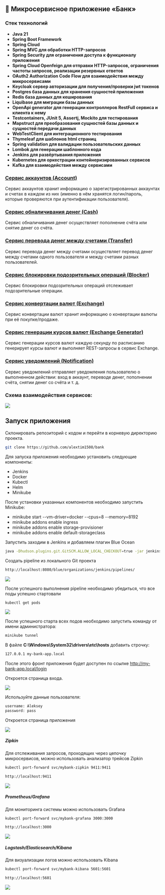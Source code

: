 ## 🏦 Микросервисное приложение «Банк»

### Стек технологий

- **Java 21**
- **Spring Boot Framework**
- **Spring Cloud**
- **Spring MVC для обработки HTTP-запросов**
- **Spring Security для ограничения доступа к функционалу приложения**
- **Spring Cloud Openfeign для отправки HTTP-запросов, ограничения частоты запросов, реализации резервных ответов**
- **OAuth2 Authorization Code Flow для взаимодействия между микросервисами**
- **Keycloak сервер авторизации для получения/проверки jwt токенов**
- **Postgres база данных для хранения сущностей приложения**
- **Redis база данных для кеширования**
- **Liquibase для миграции базы данных**
- **OpenApi generator для генерации контроллеров RestFull сервиса и клиента к нему**
- **Testcontainers, JUnit 5, Assertj, Mockito для тестирования**
- **Mapstruct для преобразования сущностей базы данных и сущностей передачи данных**
- **WebTestClient для интеграционного тестирования**
- **Thymeleaf для шаблонов html страниц**
- **Spring validation для валидации пользовательских данных**
- **Lombok для генерации шаблонного кода**
- **Jenkins для развёртывания приложения**
- **Kubernetes для оркестрации контейнеризированных сервисов**
- **Kafka для взаимодействия между сервисами**

### [Сервис аккаунтов (Account)](account)
Сервис аккаунтов хранит информацию о зарегистрированных аккаунтах и счетах в каждом из них (именно в нём хранятся 
логин/пароль, которые проверяются при аутентификации пользователя). 

### [Сервис обналичивания денег (Cash)](cash)
Сервис обналичивания денег осуществляет пополнение счёта или снятие денег со счёта.

### [Сервис перевода денег между счетами (Transfer)](transfer)
Сервис перевода денег между счетами осуществляет перевод денег между счетами одного пользователя и между счетами 
разных пользователей.

### [Сервис блокировки подозрительных операций (Blocker)](blocker)
Сервис блокировки подозрительных операций отслеживает подозрительные операции.

### [Сервис конвертации валют (Exchange)](exchange)
Сервис конвертации валют хранит информацию о конвертации валюты при её покупке/продаже.

### [Сервис генерации курсов валют (Exchange Generator)](exchange-generator)
Сервис генерации курсов валют каждую секунду по расписанию генерирует курсы валют и выполняет REST-запросы в сервис Exchange.

### [Сервис уведомлений (Notification)](notification)
Сервис уведомлений отправляет уведомления пользователю о выполненном действии: вход в аккаунт, переводе денег, 
пополнении счёта, снятии денег со счёта и т. д.

### Схема взаимодействия сервисов:

![](screenshots/4.jpg)

## Запуск приложения

Склонировать репозиторий с кодом и перейти в корневую директорию проекта.

```bash
git clone https://github.com/alextim1508/bank
```

Для запуска приложения необходимо установить следующие компоненты:

- Jenkins
- Docker
- Kubectl
- Helm
- Minikube

После установки указанных компонентов необходимо запустить Minikube:
- minikube start --vm-driver=docker --cpus=8 --memory=8192
- minikube addons enable ingress
- minikube addons enable storage-provisioner
- minikube addons enable default-storageclass

Запустить заходим в Jenkins и добавляем плагин Blue Ocean

```bash
java -Dhudson.plugins.git.GitSCM.ALLOW_LOCAL_CHECKOUT=true -jar jenkins.war
```

Создать pipeline из локального Git проекта

```bash
http://localhost:8080/blue/organizations/jenkins/pipelines/
```

![](screenshots/11.jpg)

После успешного выполнения pipeline необходимо убедиться, что все поды успешно стартовали

```bash
kubectl get pods
```

![](screenshots/7.jpg)


После успешного старта всех подов необходимо запустить команду от имени администратора:

```bash
minikube tunnel
```

В файле **C:\Windows\System32\drivers\etc\hosts** добавить строчку:

```bash
127.0.0.1 my-bank-app.local
```

После этого фронт приложения будет доступен по ссылке http://my-bank-app.local/login

Откроется страница входа.

![](screenshots/3.jpg)

Используйте данные пользователя:

```bash
username: Aleksey
password: pass
```

Откроется страница приложения 

![](screenshots/1.jpg)


##### Zipkin
Для отслеживания запросов, проходящих через цепочку микросервисов, можно использовать анализатор трейсов Zipkin

```bash
kubectl port-forward svc/mybank-zipkin 9411:9411
```

```bash
http://localhost:9411
```

![](screenshots/8.jpg)

##### Prometheus/Grafana
Для мониторинга системы можно использовать Grafana

```bash
kubectl port-forward svc/mybank-grafana 3000:3000
```

```bash
http://localhost:3000
```

![](screenshots/9.jpg)

##### Logstash/Elasticsearch/Kibana
Для визуализации логов можно использовать Kibana 

```bash
kubectl port-forward svc/mybank-kibana 5601:5601
```

```bash
http://localhost:5601
```

![](screenshots/10.jpg)